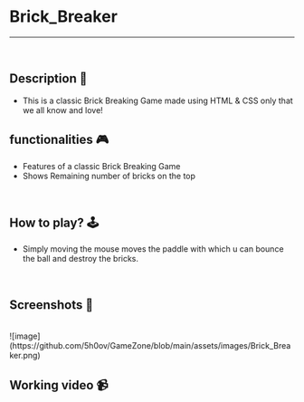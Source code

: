 # **Brick_Breaker** 

---

<br>

## **Description 📃**
- This is a classic Brick Breaking Game made using HTML & CSS only that we all know and love!

## **functionalities 🎮**
- Features of a classic Brick Breaking Game
- Shows Remaining number of bricks on the top
<br>

## **How to play? 🕹️**
- Simply moving the mouse moves the paddle with which u can bounce the ball and destroy the bricks.

<br>

## **Screenshots 📸**

<br>
<!-- add your screenshots like this -->
![image](https://github.com/5h0ov/GameZone/blob/main/assets/images/Brick_Breaker.png)
  
<br>

## **Working video 📹**
<!-- add your working video over here -->
